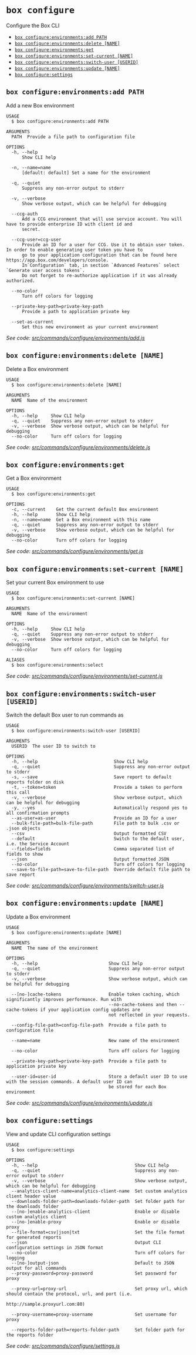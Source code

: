 `box configure`
===============

Configure the Box CLI

* [`box configure:environments:add PATH`](#box-configureenvironmentsadd-path)
* [`box configure:environments:delete [NAME]`](#box-configureenvironmentsdelete-name)
* [`box configure:environments:get`](#box-configureenvironmentsget)
* [`box configure:environments:set-current [NAME]`](#box-configureenvironmentsset-current-name)
* [`box configure:environments:switch-user [USERID]`](#box-configureenvironmentsswitch-user-userid)
* [`box configure:environments:update [NAME]`](#box-configureenvironmentsupdate-name)
* [`box configure:settings`](#box-configuresettings)

## `box configure:environments:add PATH`

Add a new Box environment

```
USAGE
  $ box configure:environments:add PATH

ARGUMENTS
  PATH  Provide a file path to configuration file

OPTIONS
  -h, --help
      Show CLI help

  -n, --name=name
      [default: default] Set a name for the environment

  -q, --quiet
      Suppress any non-error output to stderr

  -v, --verbose
      Show verbose output, which can be helpful for debugging

  --ccg-auth
      Add a CCG environment that will use service account. You will have to provide enterprise ID with client id and 
      secret.

  --ccg-user=ccg-user
      Provide an ID for a user for CCG. Use it to obtain user token. In order to enable generating user token you have to 
      go to your application configuration that can be found here https://app.box.com/developers/console.
      In`Configuration` tab, in section `Advanced Features` select `Generate user access tokens`. 
      Do not forget to re-authorize application if it was already authorized.

  --no-color
      Turn off colors for logging

  --private-key-path=private-key-path
      Provide a path to application private key

  --set-as-current
      Set this new environment as your current environment
```

_See code: [src/commands/configure/environments/add.js](https://github.com/box/boxcli/blob/v3.9.0/src/commands/configure/environments/add.js)_

## `box configure:environments:delete [NAME]`

Delete a Box environment

```
USAGE
  $ box configure:environments:delete [NAME]

ARGUMENTS
  NAME  Name of the environment

OPTIONS
  -h, --help     Show CLI help
  -q, --quiet    Suppress any non-error output to stderr
  -v, --verbose  Show verbose output, which can be helpful for debugging
  --no-color     Turn off colors for logging
```

_See code: [src/commands/configure/environments/delete.js](https://github.com/box/boxcli/blob/v3.9.0/src/commands/configure/environments/delete.js)_

## `box configure:environments:get`

Get a Box environment

```
USAGE
  $ box configure:environments:get

OPTIONS
  -c, --current    Get the current default Box environment
  -h, --help       Show CLI help
  -n, --name=name  Get a Box environment with this name
  -q, --quiet      Suppress any non-error output to stderr
  -v, --verbose    Show verbose output, which can be helpful for debugging
  --no-color       Turn off colors for logging
```

_See code: [src/commands/configure/environments/get.js](https://github.com/box/boxcli/blob/v3.9.0/src/commands/configure/environments/get.js)_

## `box configure:environments:set-current [NAME]`

Set your current Box environment to use

```
USAGE
  $ box configure:environments:set-current [NAME]

ARGUMENTS
  NAME  Name of the environment

OPTIONS
  -h, --help     Show CLI help
  -q, --quiet    Suppress any non-error output to stderr
  -v, --verbose  Show verbose output, which can be helpful for debugging
  --no-color     Turn off colors for logging

ALIASES
  $ box configure:environments:select
```

_See code: [src/commands/configure/environments/set-current.js](https://github.com/box/boxcli/blob/v3.9.0/src/commands/configure/environments/set-current.js)_

## `box configure:environments:switch-user [USERID]`

Switch the default Box user to run commands as

```
USAGE
  $ box configure:environments:switch-user [USERID]

ARGUMENTS
  USERID  The user ID to switch to

OPTIONS
  -h, --help                             Show CLI help
  -q, --quiet                            Suppress any non-error output to stderr
  -s, --save                             Save report to default reports folder on disk
  -t, --token=token                      Provide a token to perform this call
  -v, --verbose                          Show verbose output, which can be helpful for debugging
  -y, --yes                              Automatically respond yes to all confirmation prompts
  --as-user=as-user                      Provide an ID for a user
  --bulk-file-path=bulk-file-path        File path to bulk .csv or .json objects
  --csv                                  Output formatted CSV
  --default                              Switch to the default user, i.e. the Service Account
  --fields=fields                        Comma separated list of fields to show
  --json                                 Output formatted JSON
  --no-color                             Turn off colors for logging
  --save-to-file-path=save-to-file-path  Override default file path to save report
```

_See code: [src/commands/configure/environments/switch-user.js](https://github.com/box/boxcli/blob/v3.9.0/src/commands/configure/environments/switch-user.js)_

## `box configure:environments:update [NAME]`

Update a Box environment

```
USAGE
  $ box configure:environments:update [NAME]

ARGUMENTS
  NAME  The name of the environment

OPTIONS
  -h, --help                           Show CLI help
  -q, --quiet                          Suppress any non-error output to stderr
  -v, --verbose                        Show verbose output, which can be helpful for debugging

  --[no-]cache-tokens                  Enable token caching, which significantly improves performance. Run with
                                       --no-cache-tokens and then --cache-tokens if your application config updates are
                                       not reflected in your requests.

  --config-file-path=config-file-path  Provide a file path to configuration file

  --name=name                          New name of the environment

  --no-color                           Turn off colors for logging

  --private-key-path=private-key-path  Provide a file path to application private key

  --user-id=user-id                    Store a default user ID to use with the session commands. A default user ID can
                                       be stored for each Box environment
```

_See code: [src/commands/configure/environments/update.js](https://github.com/box/boxcli/blob/v3.9.0/src/commands/configure/environments/update.js)_

## `box configure:settings`

View and update CLI configuration settings

```
USAGE
  $ box configure:settings

OPTIONS
  -h, --help                                     Show CLI help
  -q, --quiet                                    Suppress any non-error output to stderr
  -v, --verbose                                  Show verbose output, which can be helpful for debugging
  --analytics-client-name=analytics-client-name  Set custom analytics client header value
  --downloads-folder-path=downloads-folder-path  Set folder path for the downloads folder
  --[no-]enable-analytics-client                 Enable or disable custom analytics client
  --[no-]enable-proxy                            Enable or disable proxy
  --file-format=csv|json|txt                     Set the file format for generated reports
  --json                                         Output CLI configuration settings in JSON format
  --no-color                                     Turn off colors for logging
  --[no-]output-json                             Default to JSON output for all commands
  --proxy-password=proxy-password                Set password for proxy

  --proxy-url=proxy-url                          Set proxy url, which should contain the protocol, url, and port (i.e.
                                                 http://sample.proxyurl.com:80)

  --proxy-username=proxy-username                Set username for proxy

  --reports-folder-path=reports-folder-path      Set folder path for the reports folder
```

_See code: [src/commands/configure/settings.js](https://github.com/box/boxcli/blob/v3.9.0/src/commands/configure/settings.js)_
